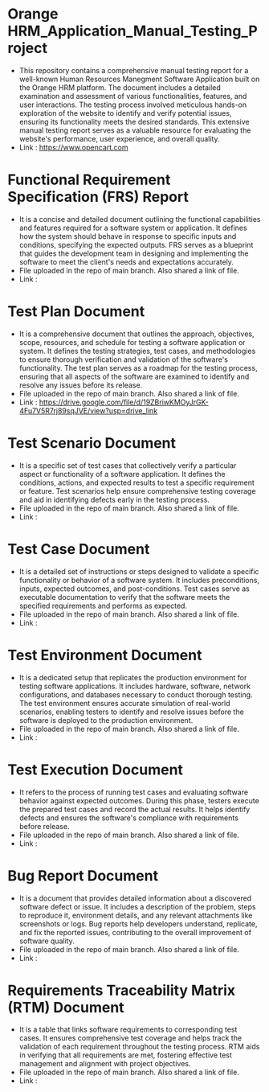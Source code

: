 # Orange HRM_Application_Manual_Testing_Project
* This repository contains a comprehensive manual testing report for a well-known Human Resources Manegment Software Application built on the Orange HRM platform. The document includes a detailed examination and assessment of various functionalities, features, and user interactions. The testing process involved meticulous hands-on exploration of the website to identify and verify potential issues, ensuring its functionality meets the desired standards. This extensive manual testing report serves as a valuable resource for evaluating the website's performance, user experience, and overall quality.
* Link : https://www.opencart.com

# Functional Requirement Specification (FRS) Report
* It is a concise and detailed document outlining the functional capabilities and features required for a software system or application. It defines how the system should behave in response to specific inputs and conditions, specifying the expected outputs. FRS serves as a blueprint that guides the development team in designing and implementing the software to meet the client's needs and expectations accurately.
* File uploaded in the repo of main branch. Also shared a link of file.
* Link : 
  
# Test Plan Document
* It is a comprehensive document that outlines the approach, objectives, scope, resources, and schedule for testing a software application or system. It defines the testing strategies, test cases, and methodologies to ensure thorough verification and validation of the software's functionality. The test plan serves as a roadmap for the testing process, ensuring that all aspects of the software are examined to identify and resolve any issues before its release.
* File uploaded in the repo of main branch. Also shared a link of file.
* Link : https://drive.google.com/file/d/19ZBriwKMOyJrGK-4Fu7V5R7rj89sqJVE/view?usp=drive_link
  
# Test Scenario Document
* It is a specific set of test cases that collectively verify a particular aspect or functionality of a software application. It defines the conditions, actions, and expected results to test a specific requirement or feature. Test scenarios help ensure comprehensive testing coverage and aid in identifying defects early in the testing process.
* File uploaded in the repo of main branch. Also shared a link of file.
* Link : 
  
# Test Case Document
* It is a detailed set of instructions or steps designed to validate a specific functionality or behavior of a software system. It includes preconditions, inputs, expected outcomes, and post-conditions. Test cases serve as executable documentation to verify that the software meets the specified requirements and performs as expected.
* File uploaded in the repo of main branch. Also shared a link of file.
* Link : 
  
# Test Environment Document
* It is a dedicated setup that replicates the production environment for testing software applications. It includes hardware, software, network configurations, and databases necessary to conduct thorough testing. The test environment ensures accurate simulation of real-world scenarios, enabling testers to identify and resolve issues before the software is deployed to the production environment.
* File uploaded in the repo of main branch. Also shared a link of file.
* Link : 
  
# Test Execution Document
* It refers to the process of running test cases and evaluating software behavior against expected outcomes. During this phase, testers execute the prepared test cases and record the actual results. It helps identify defects and ensures the software's compliance with requirements before release.
* File uploaded in the repo of main branch. Also shared a link of file.
* Link : 

# Bug Report Document
* It is a document that provides detailed information about a discovered software defect or issue. It includes a description of the problem, steps to reproduce it, environment details, and any relevant attachments like screenshots or logs. Bug reports help developers understand, replicate, and fix the reported issues, contributing to the overall improvement of software quality.
* File uploaded in the repo of main branch. Also shared a link of file.
* Link : 

# Requirements Traceability Matrix (RTM) Document
* It is a table that links software requirements to corresponding test cases. It ensures comprehensive test coverage and helps track the validation of each requirement throughout the testing process. RTM aids in verifying that all requirements are met, fostering effective test management and alignment with project objectives.
* File uploaded in the repo of main branch. Also shared a link of file.
* Link : 



